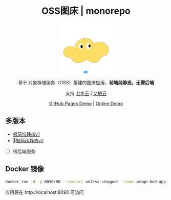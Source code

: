 <h1 align="center"> OSS图床 | monorepo </h1>

<p align="center"><img width="160px" src="./packages/client/public/favicon.ico"/></p>

<p align="center">基于 对象存储服务（OSS）搭建的图床应用，<strong>前端纯静态，无需后端</strong></p>

<p align="center">支持 <a target="_blank" href="https://www.qiniu.com/products/kodo">七牛云</a> | <a target="_blank" href="https://www.upyun.com/products/file-storage">又拍云</a></p>

<p align="center">
<a href="https://atqq.github.io/image-bed-qiniu/" target="_blank">GitHub Pages Demo</a> |
<a href="https://imgbed.sugarat.top/" target="_blank">Online Demo</a>
</p>

## 多版本
* [极简纯静态v1](./packages/static-web)
* 🚩[极简纯静态v2](./packages/client)
* [ ] 带后端服务

## Docker 镜像
```sh
docker run -d -p 8090:80 --restart unless-stopped --name image-bed-app sugarjl/image-bed:latest
```
应用将在 http://localhost:8090 可访问
